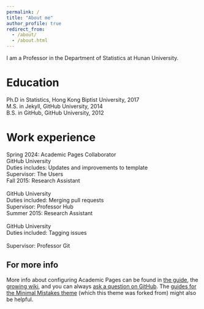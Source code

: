 ```yaml
---
permalink: /
title: "About me"
author_profile: true
redirect_from: 
  - /about/
  - /about.html
---
```


I am a Professor in the Department of Statistics at Hunan University. <br>


Education
======
Ph.D in Statistics, Hong Kong Biptist University, 2017   <br>
M.S. in Jekyll, GitHub University, 2014  <br>
B.S. in GitHub, GitHub University, 2012  <br>

Work experience
======
Spring 2024: Academic Pages Collaborator  <br>
GitHub University  <br>
Duties includes: Updates and improvements to template  <br>
Supervisor: The Users  <br>
Fall 2015: Research Assistant <br>  
GitHub University  <br>
Duties included: Merging pull requests  <br>
Supervisor: Professor Hub  <br>
Summer 2015: Research Assistant <br>  
GitHub University  <br>
Duties included: Tagging issues <br>  
Supervisor: Professor Git  <br>


For more info
------
More info about configuring Academic Pages can be found in [the guide](https://academicpages.github.io/markdown/), the [growing wiki](https://github.com/academicpages/academicpages.github.io/wiki), and you can always [ask a question on GitHub](https://github.com/academicpages/academicpages.github.io/discussions). The [guides for the Minimal Mistakes theme](https://mmistakes.github.io/minimal-mistakes/docs/configuration/) (which this theme was forked from) might also be helpful.
